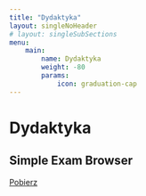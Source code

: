 ```yaml
---
title: "Dydaktyka"
layout: singleNoHeader
# layout: singleSubSections
menu:
    main:
        name: Dydaktyka
        weight: -80
        params:
            icon: graduation-cap
---
```


# Dydaktyka

## Simple Exam Browser

[Pobierz](https://ii.pk.edu.pl/~kswaldek/media/files/SimpleExamBrowser.zip)